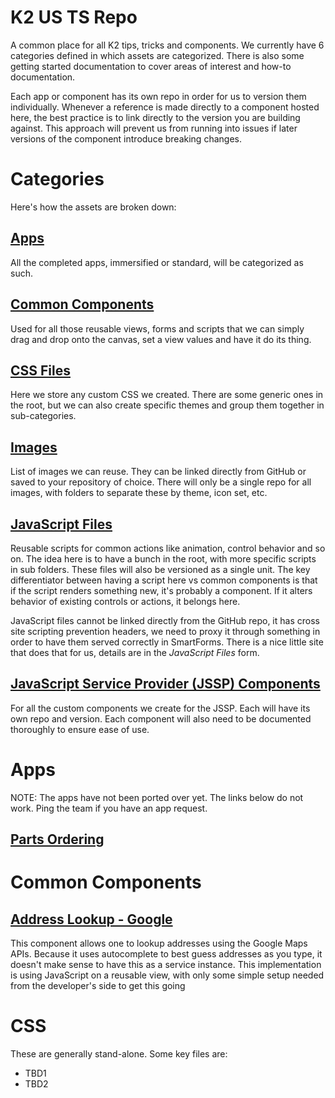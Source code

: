 # K2 US TS Repo

A common place for all K2 tips, tricks and components. We currently have 6 categories defined in which assets are categorized. There is also some getting started documentation to cover areas of interest and how-to documentation. 

Each app or component  has its own repo in order for us to version them individually. Whenever a reference is made directly to a component hosted here, the best practice is to link directly to the version you are building against. This approach will prevent us from running into issues if later versions of the component introduce breaking changes.

# Categories
Here's how the assets are broken down:

## [Apps](#apps)
All the completed apps, immersified or standard, will be categorized as such.


## [Common Components](#common-components)
Used for all those reusable views, forms and scripts that we can simply drag and drop onto the canvas, set a view values and have it do its thing. 

## [CSS Files](https://k2-us-ts.github.io/Documentation/categories/css)
Here we store any custom CSS we created. There are some generic ones in the root, but we can also create specific themes and group them together in sub-categories.

## [Images](https://k2-us-ts.github.io/Documentation/categories/images)
List of images we can reuse. They can be linked directly from GitHub or saved to your repository of choice. There will only be a single repo for all images, with folders to separate these by theme, icon set, etc.

## [JavaScript Files](https://k2-us-ts.github.io/Documentation/categories/js)
Reusable scripts for common actions like animation, control behavior and so on. The idea here is to have a bunch in the root, with more specific scripts in sub folders. These files will also be versioned as a single unit. The key differentiator between having a script here vs common components is that if the script renders something new, it's probably a component. If it alters behavior of existing controls or actions, it belongs here.

JavaScript files cannot be linked directly from the GitHub repo, it has cross site scripting prevention headers, we need to proxy it through something in order to have them served correctly in SmartForms. There is a nice little site that does that for us, details are in the *JavaScript Files* form.

## [JavaScript Service Provider (JSSP) Components](https://k2-us-ts.github.io/Documentation/categories/jssp)
For all the custom components we create for the JSSP. Each will have its own repo and version. Each component will also need to be documented thoroughly to ensure ease of use.


# Apps
NOTE: The apps have not been ported over yet. The links below do not work. Ping the team if you have an app request.

## [Parts Ordering](https://www.google.com)


# Common Components

## [Address Lookup - Google](https://github.com/K2-US-TS/Address-Lookup---Google)
This component allows one to lookup addresses using the Google Maps APIs. Because it uses autocomplete to best guess addresses as you type, it doesn't make sense to have this as a service instance. This implementation is using JavaScript on a reusable view, with only some simple setup needed from the developer's side to get this going


# CSS
These are generally stand-alone. Some key files are:
- TBD1
- TBD2

